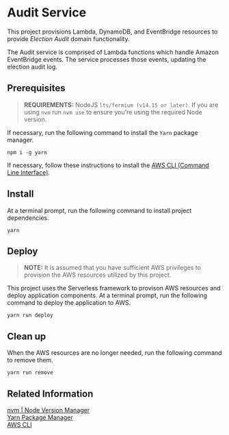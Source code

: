 # Audit Service

This project provisions Lambda, DynamoDB, and EventBridge resources to provide _Election Audit_ domain functionality.

The Audit service is comprised of Lambda functions which handle Amazon EventBridge events. The service processes those events, updating the election audit log.

## Prerequisites

> **REQUIREMENTS:** NodeJS `lts/fermium (v14.15 or later)`. If you are using `nvm` run `nvm use` to ensure you're using the required Node version.

If necessary, run the following command to install the `Yarn` package manager.

```
npm i -g yarn
```

If necessary, follow these instructions to install the [AWS CLI (Command Line Interface)][aws-cli].

## Install

At a terminal prompt, run the following command to install project dependencies.

```
yarn
```

## Deploy

> **NOTE:** It is assumed that you have sufficient AWS privileges to provision the AWS resources utilized by this project.

This project uses the Serverless framework to provison AWS resources and deploy application components. At a terminal prompt, run the following command to deploy the application to AWS.

```
yarn run deploy
```

## Clean up

When the AWS resources are no longer needed, run the following command to remove them.

```
yarn run remove
```

## Related Information

[nvm | Node Version Manager](https://github.com/nvm-sh/nvm)  
[Yarn Package Manager](https://yarnpkg.com/)  
[AWS CLI][aws-cli]

[aws-cli]: https://docs.aws.amazon.com/cli/latest/userguide/getting-started-install.html 'Installing or Updating the AWS CLI'
